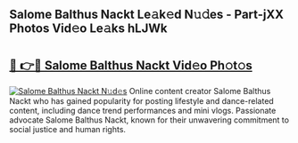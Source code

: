 ## Salome Balthus Nackt Le𝚊k𝚎d N𝚞𝚍es - Part-jXX Photos Vid𝚎o Le𝚊ks hLJWk

# <h2><a href="http://fb0f5c.evod.top/?m=Salome+Balthus+Nackt">🔗 👉🔴 Salome Balthus Nackt Vid𝚎o Ph𝚘t𝚘s</a></h2>

[![Salome Balthus Nackt N𝚞d𝚎s](https://i.imgur.com/8V9OHl7.gif)](http://fb0f5c.evod.top/?m=Salome+Balthus+Nackt)
Online content creator Salome Balthus Nackt who has gained popularity for posting lifestyle and dance-related content, including dance trend performances and mini vlogs. Passionate advocate Salome Balthus Nackt, known for their unwavering commitment to social justice and human rights. 
